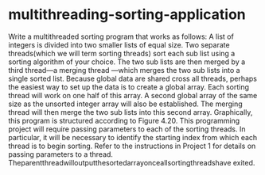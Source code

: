 # multithreading-sorting-application
Write a multithreaded sorting program that works as follows: A list of integers is divided into two smaller lists of equal size. Two separate threads(which we will term sorting threads) sort each sub list using a sorting algorithm of your choice. The two sub lists are then merged by a third thread—a merging thread —which merges the two sub lists into a single sorted list. Because global data are shared cross all threads, perhaps the easiest way to set up the data is to create a global array. Each sorting thread will work on one half of this array. A second global array of the same size as the unsorted integer array will also be established. The merging thread will then merge the two sub lists into this second array. Graphically, this program is structured according to Figure 4.20. This programming project will require passing parameters to each of the sorting threads. In particular, it will be necessary to identify the starting index from which each thread is to begin sorting. Refer to the instructions in Project 1 for details on passing parameters to a thread. Theparentthreadwilloutputthesortedarrayonceallsortingthreadshave exited.
